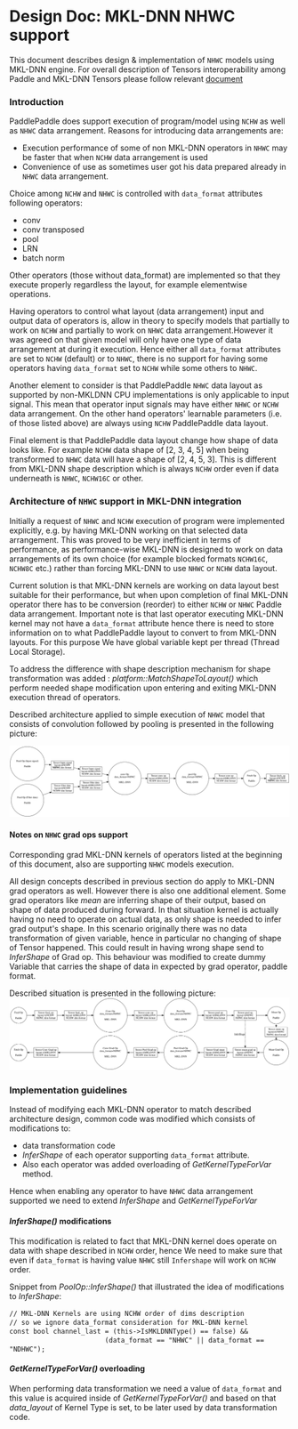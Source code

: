 # Design Doc: MKL-DNN NHWC support

This document describes design & implementation of ``NHWC`` models using MKL-DNN engine. For overall
description of Tensors interoperability among Paddle and MKL-DNN Tensors please follow relevant [document](../data_transformation/data_transform.md)

### Introduction

PaddlePaddle does support execution of program/model using ``NCHW`` as well as ``NHWC`` data arrangement. Reasons for introducing data arrangements are:
* Execution performance of some of non MKL-DNN operators in ``NHWC`` may be faster that when ``NCHW`` data arrangement is used
* Convenience of use as sometimes user got his data prepared already in ``NHWC`` data arrangement.

Choice among ``NCHW`` and ``NHWC`` is controlled with ``data_format`` attributes following operators:
* conv
* conv transposed
* pool
* LRN
* batch norm

Other operators (those without data_format) are implemented so that they execute properly regardless the layout, for example elementwise operations.

Having operators to control what layout (data arrangement) input and output data of operators is, allow
in theory to specify models that partially to work on ``NCHW`` and partially to work on ``NHWC`` data arrangement.However it was agreed on that given model will only have one type of data arrangement at during it execution.
Hence either all ``data_format`` attributes are set to ``NCHW`` (default) or to ``NHWC``, there is no support for having some operators having ``data_format`` set to ``NCHW`` while some others to ``NHWC``.

Another element to consider is that PaddlePaddle ``NHWC`` data layout as supported by non-MKLDNN CPU implementations is only applicable to input signal. This mean that operator input signals may have either ``NHWC`` or ``NCHW`` data arrangement. On the other hand operators' learnable parameters (i.e. of those listed above) are always using ``NCHW`` PaddlePaddle data layout.

Final element is that PaddlePaddle data layout change how shape of data looks like. For example ``NCHW`` data shape of [2, 3, 4, 5] when being transformed to ``NHWC`` data will have a shape of [2, 4, 5, 3]. This is different from MKL-DNN shape description which is always ``NCHW`` order even if data underneath is ``NHWC``, ``NCHW16C`` or other.

### Architecture of ``NHWC`` support in MKL-DNN integration

Initially a request of ``NHWC`` and ``NCHW`` execution of program were implemented explicitly, e.g. by having MKL-DNN working on that selected data arrangement. This was proved to be very inefficient in terms of performance, as
performance-wise MKL-DNN is designed to work on data arrangements of its own choice (for example blocked formats ``NCHW16C``, ``NCHW8C`` etc.) rather than forcing MKL-DNN to use ``NHWC`` or ``NCHW`` data layout.

Current solution is that MKL-DNN kernels are working on data layout best suitable for their performance, but
when upon completion of final MKL-DNN operator there has to be conversion (reorder) to either ``NCHW`` or ``NHWC`` Paddle data arrangement. Important note is that last operator executing MKL-DNN kernel may not have a ``data_format`` attribute hence there is need to store information on to what PaddlePaddle layout to convert to from MKL-DNN layouts. For this purpose We have global variable kept per thread (Thread Local Storage).

To address the difference with shape description mechanism for shape transformation was added : *platform::MatchShapeToLayout()* which perform needed shape modification upon entering and exiting MKL-DNN execution thread of operators.

Described architecture applied to simple execution of ``NHWC`` model that consists of convolution followed by pooling is presented in the following picture:

![](images/nhwc.svg)


#### Notes on ``NHWC`` grad ops support

Corresponding grad MKL-DNN kernels of operators listed at the beginning of this document, also are supporting
``NHWC`` models execution.

All design concepts described in previous section do apply to MKL-DNN grad operators as well. However there
is also one additional element. Some grad operators like *mean* are inferring shape of their output, based on
shape of data produced during forward. In that situation kernel is actually having no need to operate on actual data, as only shape is needed to infer grad output's shape. In this scenario originally there was no data transformation of given variable, hence in particular no changing of shape of Tensor happened. This could result in having wrong shape send to *InferShape* of Grad op. This behaviour was modified to create dummy Variable that carries the shape of data in expected by grad operator, paddle format.

Described situation is presented in the following picture:
![](images/nhwc-grad.svg)

### Implementation guidelines

Instead of modifying each MKL-DNN operator to match described architecture design, common code was modified which consists of modifications to:
* data transformation code
* *InferShape* of each operator supporting  ``data_format`` attribute.
* Also each operator was added overloading of *GetKernelTypeForVar* method.

Hence when enabling any operator to have ``NHWC`` data arrangement supported we need to extend *InferShape* and *GetKernelTypeForVar*

#### *InferShape()* modifications
This modification is related to fact that MKL-DNN kernel does operate on data with shape described in ``NCHW``
order, hence We need to make sure that even if ``data_format`` is having value ``NHWC`` still ``Infershape`` will work on ``NCHW`` order.  

Snippet from *PoolOp::InferShape()* that illustrated the idea of modifications to *InferShape*:

    // MKL-DNN Kernels are using NCHW order of dims description
    // so we ignore data_format consideration for MKL-DNN kernel
    const bool channel_last = (this->IsMKLDNNType() == false) &&
                            (data_format == "NHWC" || data_format == "NDHWC");

#### *GetKernelTypeForVar()* overloading

When performing data transformation we need a value of ``data_format`` and this value is acquired
inside of *GetKernelTypeForVar()* and based on that *data_layout* of Kernel Type is set, to be later
used by data transformation code.
